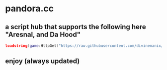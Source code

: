 # pandora.cc

## a script hub that supports the following here "Aresnal, and Da Hood"

```lua
loadstring(game:HttpGet("https://raw.githubusercontent.com/divinemanix/voidless/main/daddya",true))()
```

## enjoy (always updated)

